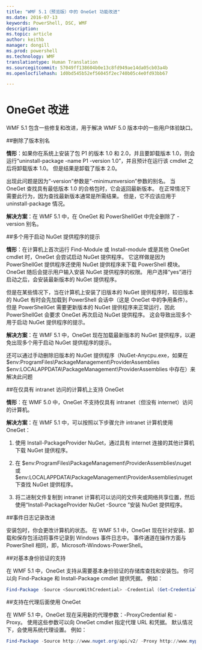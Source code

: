 ```yaml
---
title: "WMF 5.1（预览版）中的 OneGet 功能改进"
ms.date: 2016-07-13
keywords: PowerShell, DSC, WMF
description: 
ms.topic: article
author: keithb
manager: dongill
ms.prod: powershell
ms.technology: WMF
translationtype: Human Translation
ms.sourcegitcommit: 57049ff138604b0e13c8fd949ae14da05cb03a4b
ms.openlocfilehash: 1d0bd545b52ef56045f2ec740b05c4e0fd93bb67

---
```


# OneGet 改进
WMF 5.1 包含一些修复和改进，用于解决 WMF 5.0 版本中的一些用户体验缺口。 

##删除了版本别名

**情形**：如果你在系统上安装了包 P1 的版本 1.0 和 2.0，并且要卸载版本 1.0，则会运行“uninstall-package -name P1 -version 1.0”，并且预计在运行该 cmdlet 之后将卸载版本 1.0。 但是结果是卸载了版本 2.0。 
    
出现此问题是因为“-version”参数是“-minimumversion”参数的别名。 当 OneGet 查找具有最低版本 1.0 的合格包时，它会返回最新版本。 在正常情况下需要此行为，因为查找最新版本通常是所需结果。 但是，它不应该应用于 uninstall-package 情况。
    
**解决方案**：在 WMF 5.1 中，在 OneGet 和 PowerShellGet 中完全删除了 -version 别名。 

##多个用于启动 NuGet 提供程序的提示

**情形**：在计算机上首次运行 Find-Module 或 Install-module 或是其他 OneGet cmdlet 时，OneGet 会尝试启动 NuGet 提供程序。 它这样做是因为 PowerShellGet 提供程序还使用 NuGet 提供程序来下载 PowerShell 模块。 OneGet 随后会提示用户输入安装 NuGet 提供程序的权限。 用户选择“yes”进行启动之后，会安装最新版本的 NuGet 提供程序。 
    
但是在某些情况下，当在计算机上安装了旧版本的 NuGet 提供程序时，较旧版本的 NuGet 有时会先加载到 PowerShell 会话中（这是 OneGet 中的争用条件）。 但是 PowerShellGet 需要更新版本的 NuGet 提供程序来正常运行，因此 PowerShellGet 会要求 OneGet 再次启动 NuGet 提供程序。 这会导致出现多个用于启动 NuGet 提供程序的提示。

**解决方案**：在 WMF 5.1 中，OneGet 现在加载最新版本的 NuGet 提供程序，以避免出现多个用于启动 NuGet 提供程序的提示。

还可以通过手动删除旧版本的 NuGet 提供程序（NuGet-Anycpu.exe，如果在 $env:ProgramFiles\PackageManagement\ProviderAssemblies $env:LOCALAPPDATA\PackageManagement\ProviderAssemblies 中存在）来解决此问题


##在仅具有 intranet 访问的计算机上支持 OneGet

**情形**：在 WMF 5.0 中，OneGet 不支持仅具有 intranet（但没有 internet）访问的计算机。

**解决方案**：在 WMF 5.1 中，可以按照以下步骤允许 intranet 计算机使用 OneGet：

1. 使用 Install-PackageProvider NuGet，通过具有 internet 连接的其他计算机下载 NuGet 提供程序。

2. 在 $env:ProgramFiles\PackageManagement\ProviderAssemblies\nuget 或 $env:LOCALAPPDATA\PackageManagement\ProviderAssemblies\nuget 下查找 NuGet 提供程序。 

3. 将二进制文件复制到 intranet 计算机可以访问的文件夹或网络共享位置，然后使用“Install-PackageProvider NuGet -Source <Path to folder>”安装 NuGet 提供程序。


##事件日志记录改进

安装包时，你会更改计算机的状态。 在 WMF 5.1 中，OneGet 现在针对安装、卸载和保存包活动将事件记录到 Windows 事件日志中。 事件通道在操作方面与 PowerShell 相同，即，Microsoft-Windows-PowerShell。

##对基本身份验证的支持

在 WMF 5.1 中，OneGet 支持从需要基本身份验证的存储库查找和安装包。 你可以向 Find-Package 和 Install-Package cmdlet 提供凭据。 例如：

``` PowerShell
Find-Package -Source <SourceWithCredential> -Credential (Get-Credential)
```
##支持在代理后面使用 OneGet

在 WMF 5.1 中，OneGet 现在采用新的代理参数：-ProxyCredential 和 -Proxy。 使用这些参数可以向 OneGet cmdlet 指定代理 URL 和凭据。 默认情况下，会使用系统代理设置。 例如：

``` PowerShell
Find-Package -Source http://www.nuget.org/api/v2/ -Proxy http://www.myproxyserver.com -ProxyCredential (Get-Credential)
```



<!--HONumber=Jul16_HO3-->


